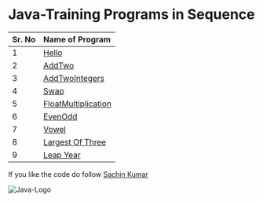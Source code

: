 # Java-Training Programs in Sequence
|Sr. No| Name of Program|
| :----| :--------------|
|1|[Hello](https://github.com/iamsacstar/Java-Training/blob/main/1.%20Hello.java)|
|2|[AddTwo](https://github.com/iamsacstar/Java-Training/blob/main/2.%20AddTwo.java)|
|3|[AddTwoIntegers](https://github.com/iamsacstar/Java-Training/blob/main/3.%20AddTwoIntegers.java)|
|4|[Swap](https://github.com/iamsacstar/Java-Training/blob/main/4.%20Swap.java)|
|5|[FloatMultiplication](https://github.com/iamsacstar/Java-Training/blob/main/5.%20FloatMultiplication.java)|
|6|[EvenOdd](https://github.com/iamsacstar/Java-Training/blob/main/6.%20EvenOdd.java)|
|7|[Vowel](https://github.com/iamsacstar/Java-Training/blob/main/7.%20Vowel.java)|
|8|[Largest Of Three](https://github.com/iamsacstar/Java-Training/blob/main/8.%20LargestOfThree.java)|
|9|[Leap Year](https://github.com/iamsacstar/Java-Training/blob/main/9.%20LeapYear.java)|

If you like the code do follow [Sachin Kumar](https://linkedin.com/in/isachin2008)

![Java-Logo](https://user-images.githubusercontent.com/110603659/200104297-517ae7e2-db59-4a7e-af9a-66f7d3b7daec.png)
